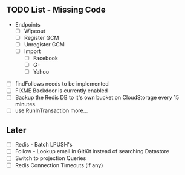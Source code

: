 ## TODO List - Missing Code
* Endpoints
  * [ ] Wipeout
  * [ ] Register GCM
  * [ ] Unregister GCM
  * [ ] Import
    * [ ] Facebook
    * [ ] G+
    * [ ] Yahoo

* [ ] findFollows needs to be implemented
* [ ] FIXME Backdoor is currently enabled
* [ ] Backup the Redis DB to it's own bucket on CloudStorage every 15 minutes.
* [ ] use RunInTransaction more...

## Later
* [ ] Redis - Batch LPUSH's
* [ ] Follow - Lookup email in GitKit instead of searching Datastore
* [ ] Switch to projection Queries
* [ ] Redis Connection Timeouts (if any)
